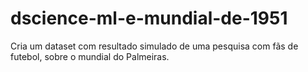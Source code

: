 # dscience-ml-e-mundial-de-1951
Cria um dataset com resultado simulado de uma pesquisa com fãs de futebol, sobre o mundial do Palmeiras.
